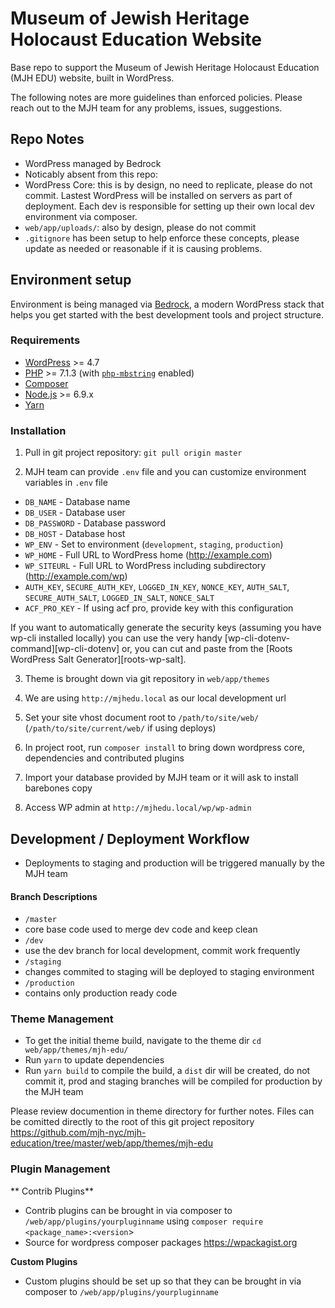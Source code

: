 # Museum of Jewish Heritage Holocaust Education Website

Base repo to support the Museum of Jewish Heritage Holocaust Education (MJH EDU) website, built in WordPress.

The following notes are more guidelines than enforced policies. Please reach out to the MJH team for any problems, issues, suggestions.

## Repo Notes

- WordPress managed by Bedrock
- Noticably absent from this repo:
- WordPress Core: this is by design, no need to replicate, please do not commit. Lastest WordPress will be installed on servers as part of deployment. Each dev is responsible for setting up their own local dev environment via composer.
- `web/app/uploads/`: also by design, please do not commit
- `.gitignore` has been setup to help enforce these concepts, please update as needed or reasonable if it is causing problems.

## Environment setup

Environment is being managed via [Bedrock](https://roots.io/bedrock/),  a modern WordPress stack that helps you get started with the best development tools and project structure.

### Requirements
* [WordPress](https://wordpress.org/) >= 4.7
* [PHP](https://secure.php.net/manual/en/install.php) >= 7.1.3 (with [`php-mbstring`](https://secure.php.net/manual/en/book.mbstring.php) enabled)
* [Composer](https://getcomposer.org/download/)
* [Node.js](http://nodejs.org/) >= 6.9.x
* [Yarn](https://yarnpkg.com/en/docs/install)

### Installation

1. Pull in git project repository:
`git pull origin master`

2. MJH team can provide `.env` file and you can customize environment variables in `.env`  file
* `DB_NAME` - Database name
* `DB_USER` - Database user
* `DB_PASSWORD` - Database password
* `DB_HOST` - Database host
* `WP_ENV` - Set to environment (`development`, `staging`, `production`)
* `WP_HOME` - Full URL to WordPress home (http://example.com)
* `WP_SITEURL` - Full URL to WordPress including subdirectory (http://example.com/wp)
* `AUTH_KEY`, `SECURE_AUTH_KEY`, `LOGGED_IN_KEY`, `NONCE_KEY`, `AUTH_SALT`, `SECURE_AUTH_SALT`, `LOGGED_IN_SALT`, `NONCE_SALT`
* `ACF_PRO_KEY` - If using acf pro, provide key with this configuration

If you want to automatically generate the security keys (assuming you have wp-cli installed locally) you can use the very handy [wp-cli-dotenv-command][wp-cli-dotenv] or, you can cut and paste from the [Roots WordPress Salt Generator][roots-wp-salt].

3. Theme is brought down via git repository in `web/app/themes`

4. We are using `http://mjhedu.local` as our local development url

5. Set your site vhost document root to `/path/to/site/web/` (`/path/to/site/current/web/` if using deploys)

6. In project root, run `composer install` to bring down wordpress core, dependencies and contributed plugins

7. Import your database provided by MJH team or it will ask to install barebones copy

8. Access WP admin at `http://mjhedu.local/wp/wp-admin`


## Development / Deployment Workflow

* Deployments to staging and production will be triggered manually by the MJH team

#### Branch Descriptions
* `/master`
* core base code used to merge dev code and keep clean
* `/dev`
* use the dev branch for local development, commit work frequently
* `/staging`
* changes commited to staging will be deployed to staging environment
* `/production`
* contains only production ready code

### Theme Management

* To get the initial theme build, navigate to the theme dir `cd web/app/themes/mjh-edu/`
* Run `yarn` to update dependencies
* Run `yarn build` to compile the build, a `dist` dir will be created, do not commit it, prod and staging branches will be compiled for production by the MJH team

Please review documention in theme directory for further notes. Files can be comitted directly to the root of this git project repository https://github.com/mjh-nyc/mjh-education/tree/master/web/app/themes/mjh-edu

### Plugin Management

**  Contrib Plugins**

- Contrib plugins can be brought in via composer to `/web/app/plugins/yourpluginname` using `composer require <package_name>:<version`> 
- Source for wordpress composer packages  https://wpackagist.org

**Custom Plugins**

- Custom plugins should be set up so that they can be brought in via composer to `/web/app/plugins/yourpluginname`
